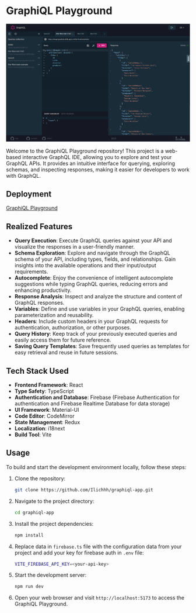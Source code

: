 # GraphiQL Playground

![GraphiQL Playground](/public/hero.png)

Welcome to the GraphiQL Playground repository! This project is a web-based interactive GraphQL IDE, allowing you to explore and test your GraphQL APIs. It provides an intuitive interface for querying, exploring schemas, and inspecting responses, making it easier for developers to work with GraphQL.

## Deployment

[GraphiQL Playground](https://graphiql-app.netlify.app/)

## Realized Features

- **Query Execution**: Execute GraphQL queries against your API and visualize the responses in a user-friendly manner.
- **Schema Exploration**: Explore and navigate through the GraphQL schema of your API, including types, fields, and relationships. Gain insights into the available operations and their input/output requirements.
- **Autocomplete**: Enjoy the convenience of intelligent autocomplete suggestions while typing GraphQL queries, reducing errors and enhancing productivity.
- **Response Analysis**: Inspect and analyze the structure and content of GraphQL responses.
- **Variables**: Define and use variables in your GraphQL queries, enabling parameterization and reusability.
- **Headers**: Include custom headers in your GraphQL requests for authentication, authorization, or other purposes.
- **Query History**: Keep track of your previously executed queries and easily access them for future reference.
- **Saving Query Templates**: Save frequently used queries as templates for easy retrieval and reuse in future sessions.

## Tech Stack Used

- **Frontend Framework**: React
- **Type Safety**: TypeScript
- **Authentication and Database**: Firebase (Firebase Authentication for authentication and Firebase Realtime Database for data storage)
- **UI Framework**: Material-UI
- **Code Editor**: CodeMirror
- **State Management**: Redux
- **Localization**: i18next
- **Build Tool**: Vite

## Usage

To build and start the development environment locally, follow these steps:

1. Clone the repository:

   ```bash
   git clone https://github.com/Ilichhh/graphiql-app.git
   ```

2. Navigate to the project directory:

   ```bash
   cd graphiql-app
   ```

3. Install the project dependencies:

   ```bash
   npm install
   ```

4. Replace data in `firebase.ts` file with the configuration data from your project and add your key for firebase auth in `.env` file:

   ```bash
   VITE_FIREBASE_API_KEY=<your-api-key>
   ```

5. Start the development server:

   ```bash
   npm run dev
   ```

6. Open your web browser and visit `http://localhost:5173` to access the GraphiQL Playground.
